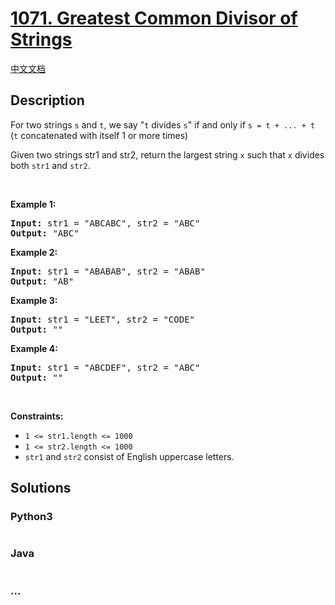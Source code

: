 # [1071. Greatest Common Divisor of Strings](https://leetcode.com/problems/greatest-common-divisor-of-strings)

[中文文档](/solution/1000-1099/1071.Greatest%20Common%20Divisor%20of%20Strings/README.md)

## Description

<p>For two strings <code>s</code> and <code>t</code>, we say &quot;<code>t</code> divides <code>s</code>&quot; if and only if <code>s = t + ... + t</code>&nbsp; (<code>t</code> concatenated with itself 1 or more times)</p>

<p>Given two strings str1 and str2, return the largest string <code>x</code> such that <code>x</code> divides both&nbsp;<code><font face="monospace">str1</font></code>&nbsp;and <code><font face="monospace">str2</font></code>.</p>

<p>&nbsp;</p>
<p><strong>Example 1:</strong></p>
<pre><strong>Input:</strong> str1 = "ABCABC", str2 = "ABC"
<strong>Output:</strong> "ABC"
</pre><p><strong>Example 2:</strong></p>
<pre><strong>Input:</strong> str1 = "ABABAB", str2 = "ABAB"
<strong>Output:</strong> "AB"
</pre><p><strong>Example 3:</strong></p>
<pre><strong>Input:</strong> str1 = "LEET", str2 = "CODE"
<strong>Output:</strong> ""
</pre><p><strong>Example 4:</strong></p>
<pre><strong>Input:</strong> str1 = "ABCDEF", str2 = "ABC"
<strong>Output:</strong> ""
</pre>
<p>&nbsp;</p>
<p><strong>Constraints:</strong></p>

<ul>
	<li><code>1 &lt;= str1.length &lt;= 1000</code></li>
	<li><code>1 &lt;= str2.length &lt;= 1000</code></li>
	<li><code>str1</code>&nbsp;and <code>str2</code>&nbsp;consist of&nbsp;English uppercase letters.</li>
</ul>

## Solutions

<!-- tabs:start -->

### **Python3**

```python

```

### **Java**

```java

```

### **...**

```

```

<!-- tabs:end -->

